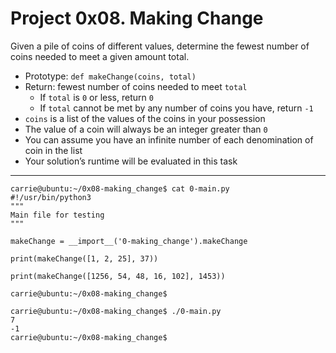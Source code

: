 # Project 0x08. Making Change

Given a pile of coins of different values, determine the fewest number of coins needed to meet a given amount total.



- Prototype: `def makeChange(coins, total)`
- Return: fewest number of coins needed to meet `total`
  * If `total` is `0` or less, return `0`
  * If `total` cannot be met by any number of coins you have, return `-1`
- `coins` is a list of the values of the coins in your possession
- The value of a coin will always be an integer greater than `0`
- You can assume you have an infinite number of each denomination of coin in the list
- Your solution’s runtime will be evaluated in this task

---

```
carrie@ubuntu:~/0x08-making_change$ cat 0-main.py
#!/usr/bin/python3
"""
Main file for testing
"""

makeChange = __import__('0-making_change').makeChange

print(makeChange([1, 2, 25], 37))

print(makeChange([1256, 54, 48, 16, 102], 1453))

carrie@ubuntu:~/0x08-making_change$
```

```
carrie@ubuntu:~/0x08-making_change$ ./0-main.py
7
-1
carrie@ubuntu:~/0x08-making_change$
```

